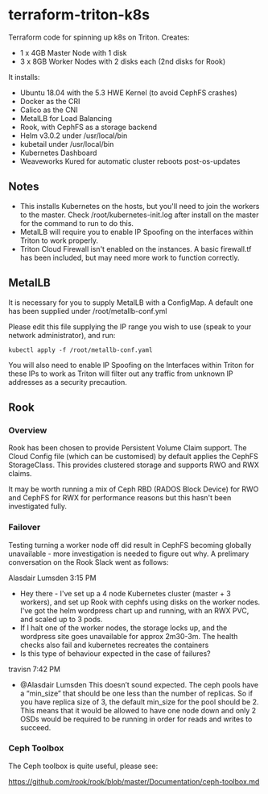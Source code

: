 # terraform-triton-k8s
Terraform code for spinning up k8s on Triton. Creates:

- 1 x 4GB Master Node with 1 disk
- 3 x 8GB Worker Nodes with 2 disks each (2nd disks for Rook)

It installs:

- Ubuntu 18.04 with the 5.3 HWE Kernel (to avoid CephFS crashes)
- Docker as the CRI
- Calico as the CNI
- MetalLB for Load Balancing
- Rook, with CephFS as a storage backend
- Helm v3.0.2 under /usr/local/bin
- kubetail under /usr/local/bin
- Kubernetes Dashboard
- Weaveworks Kured for automatic cluster reboots post-os-updates

## Notes

- This installs Kubernetes on the hosts, but you'll need to join the workers to the master. Check /root/kubernetes-init.log after install on the master for the command to run to do this.
- MetalLB will require you to enable IP Spoofing on the interfaces within Triton to work properly.
- Triton Cloud Firewall isn't enabled on the instances. A basic firewall.tf has been included, but may need more work to function correctly.

## MetalLB

It is necessary for you to supply MetalLB with a ConfigMap. A default one has been supplied under /root/metallb-conf.yml

Please edit this file supplying the IP range you wish to use (speak to your network administrator), and run:

```
kubectl apply -f /root/metallb-conf.yaml
```

You will also need to enable IP Spoofing on the Interfaces within Triton for these IPs to work as Triton will filter out any traffic from unknown IP addresses as a security precaution.

## Rook

### Overview
Rook has been chosen to provide Persistent Volume Claim support. The Cloud Config file (which can be customised) by default applies the CephFS StorageClass. This provides clustered storage and supports RWO and RWX claims.

It may be worth running a mix of Ceph RBD (RADOS Block Device) for RWO and CephFS for RWX for performance reasons but this hasn't been investigated fully.

### Failover

Testing turning a worker node off did result in CephFS becoming globally unavailable - more investigation is needed to figure out why. A prelimary conversation on the Rook Slack went as follows:

Alasdair Lumsden  3:15 PM
- Hey there - I've set up a 4 node Kubernetes cluster (master + 3 workers), and set up Rook with cephfs using disks on the worker nodes. I've got the helm wordpress chart up and running, with an RWX PVC, and scaled up to 3 pods.
- If I halt one of the worker nodes, the storage locks up, and the wordpress site goes unavailable for approx 2m30-3m. The health checks also fail and kubernetes recreates the containers
- Is this type of behaviour expected in the case of failures?

travisn  7:42 PM
- @Alasdair Lumsden This doesn’t sound expected. The ceph pools have a “min_size” that should be one less than the number of replicas. So if you have replica size of 3, the default min_size for the pool should be 2. This means that it would be allowed to have one node down and only 2 OSDs would be required to be running in order for reads and writes to succeed.

### Ceph Toolbox

The Ceph toolbox is quite useful, please see:

https://github.com/rook/rook/blob/master/Documentation/ceph-toolbox.md

